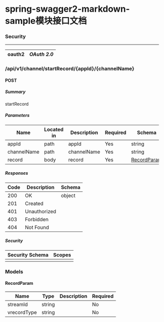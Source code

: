 # spring-swagger2-markdown-sample模块接口文档

### Security
****  

|oauth2|*OAuth 2.0*|
|---|---|

### /api/v1/channel/startRecord/{appId}/{channelName}

#### POST
##### Summary

startRecord

##### Parameters

| Name | Located in | Description | Required | Schema |
| ---- | ---------- | ----------- | -------- | ---- |
| appId | path | appId | Yes | string |
| channelName | path | channelName | Yes | string |
| record | body | record | Yes | [RecordParam](#recordparam) |

##### Responses

| Code | Description | Schema |
| ---- | ----------- | ------ |
| 200 | OK | object |
| 201 | Created |  |
| 401 | Unauthorized |  |
| 403 | Forbidden |  |
| 404 | Not Found |  |

##### Security

| Security Schema | Scopes |
| --- | --- |
| | |

### Models

#### RecordParam

| Name | Type | Description | Required |
| ---- | ---- | ----------- | -------- |
| streamId | string |  | No |
| vrecordType | string |  | No |
